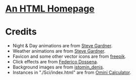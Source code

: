 # [An HTML Homepage](https://yhl.ac.cn)
# Credits
- Night & Day animations are from [Steve Gardner](https://codepen.io/ste-vg/details/oNgrYOb).
- Weather animations are from [Steve Gardner](https://codepen.io/ste-vg/details/Gqakbo).
- Favicon and some other vector icons are from [freepik](https://www.freepik.com).
- Click effects are from [Federico Dossena](https://fdossena.com/?p=html5cool/clickfx/i.frag).
- Background images are from [istomin_denis](https://www.pixiv.net/en/users/29871659).
- Instances in "./Sci/index.html" are from [Omini Calculator](https://www.omnicalculator.com).
